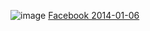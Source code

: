 
![image](https://gyazo.com/a02e405c8d20a6156a55461d353c4e1f/thumb/1000)
[Facebook 2014-01-06](https://www.facebook.com/photo.php?fbid=10202418291955152&set=a.10202384949441610.1073741828.1129148772&type=3&theater)